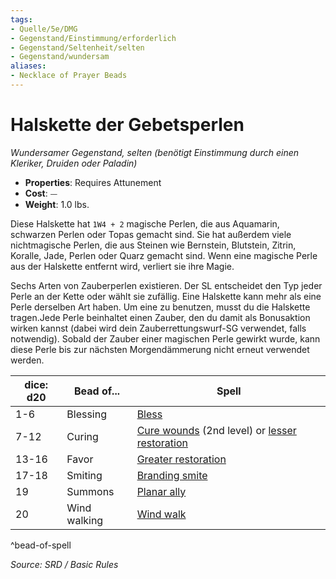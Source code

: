 ```yaml
---
tags:
- Quelle/5e/DMG
- Gegenstand/Einstimmung/erforderlich
- Gegenstand/Seltenheit/selten
- Gegenstand/wundersam
aliases:
- Necklace of Prayer Beads
---
```

# Halskette der Gebetsperlen
*Wundersamer Gegenstand, selten (benötigt Einstimmung durch einen Kleriker, Druiden oder Paladin)*  

- **Properties**: Requires Attunement
- **Cost**: ⏤
- **Weight**: 1.0 lbs.

Diese Halskette hat `1W4 + 2` magische Perlen, die aus Aquamarin, schwarzen Perlen oder Topas gemacht sind. Sie hat außerdem viele nichtmagische Perlen, die aus Steinen wie Bernstein, Blutstein, Zitrin, Koralle, Jade, Perlen oder Quarz gemacht sind. Wenn eine magische Perle aus der Halskette entfernt wird, verliert sie ihre Magie.

Sechs Arten von Zauberperlen existieren. Der SL entscheidet den Typ jeder Perle an der Kette oder wählt sie zufällig. Eine Halskette kann mehr als eine Perle derselben Art haben. Um eine zu benutzen, musst du die Halskette tragen.Jede Perle beinhaltet einen Zauber, den du damit als Bonusaktion wirken kannst (dabei wird dein Zauberrettungswurf-SG verwendet, falls notwendig). Sobald der Zauber einer magischen Perle gewirkt wurde, kann diese Perle bis zur nächsten Morgendämmerung nicht erneut verwendet werden.

| dice: d20 | Bead of... | Spell |
|-----------|------------|-------|
| 1-6 | Blessing | [Bless](../Zauber/Segnen.md) |
| 7-12 | Curing | [Cure wounds](../Zauber/Wunden%20heilen.md) (2nd level) or [lesser restoration](../Zauber/Schwache-Genesung.md) |
| 13-16 | Favor | [Greater restoration](../Zauber/Vollständige-Genesung.md) |
| 17-18 | Smiting | [Branding smite](../Zauber/Brandmarkendes-Niederstrecken.md) |
| 19 | Summons | [Planar ally](../Zauber/Verbündeter-aus-den-Ebenen.md) |
| 20 | Wind walking | [Wind walk](../Zauber/Wandwandeln.md) |
^bead-of-spell

*Source: SRD / Basic Rules*